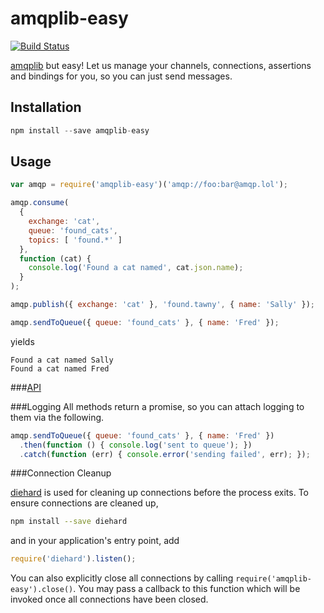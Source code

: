 amqplib-easy
============
[![Build Status](https://travis-ci.org/lanetix/node-lanetix-amqp-easy.svg?branch=master)](https://travis-ci.org/lanetix/node-lanetix-amqp-easy)

[amqplib](https://github.com/squaremo/amqp.node) but easy! Let us manage your
channels, connections, assertions and bindings for you, so you can just send
messages.

Installation
------------
```javascript
npm install --save amqplib-easy
```

Usage
-----
```javascript
var amqp = require('amqplib-easy')('amqp://foo:bar@amqp.lol');

amqp.consume(
  {
    exchange: 'cat',
    queue: 'found_cats',
    topics: [ 'found.*' ]
  },
  function (cat) {
    console.log('Found a cat named', cat.json.name);
  }
);

amqp.publish({ exchange: 'cat' }, 'found.tawny', { name: 'Sally' });

amqp.sendToQueue({ queue: 'found_cats' }, { name: 'Fred' });
```
yields 
```
Found a cat named Sally
Found a cat named Fred
```

###[API](API.md)

###Logging
All methods return a promise, so you can attach logging to them via the
following.
```javascript
amqp.sendToQueue({ queue: 'found_cats' }, { name: 'Fred' })
  .then(function () { console.log('sent to queue'); })
  .catch(function (err) { console.error('sending failed', err); });
```

###Connection Cleanup

[diehard](https://www.npmjs.com/package/diehard) is used for cleaning up
connections before the process exits. To ensure connections are cleaned up,
```bash
npm install --save diehard
```
and in your application's entry point, add
```javascript
require('diehard').listen();
```

You can also explicitly close all connections by calling `require('amqplib-easy').close()`. You may pass a callback to this function which will be invoked once all connections have been closed.
